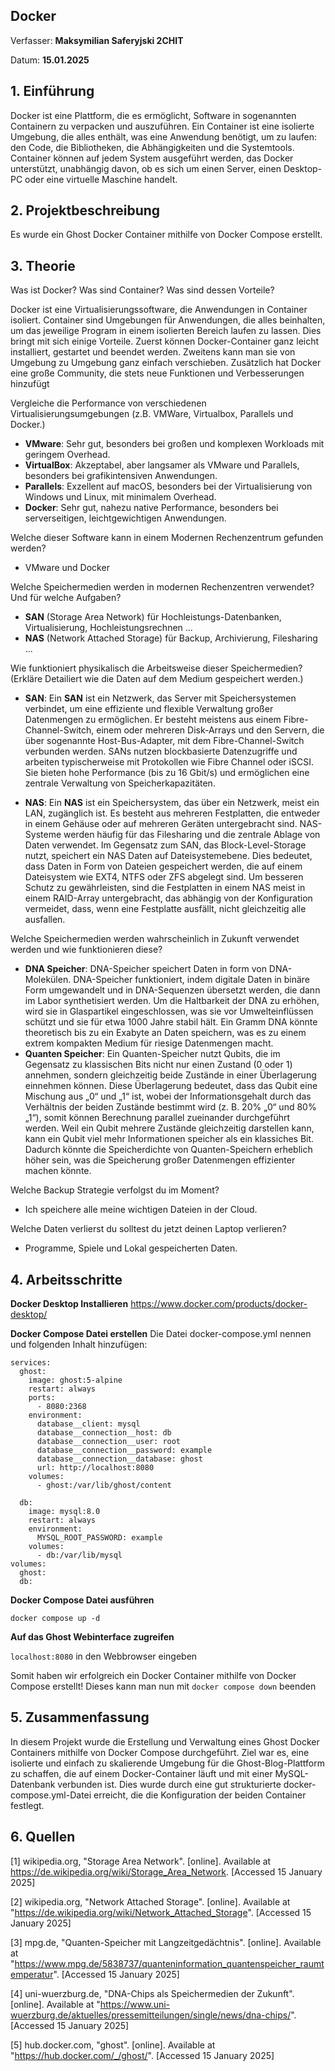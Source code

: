
## Docker

Verfasser: **Maksymilian Saferyjski 2CHIT**

Datum: **15.01.2025**

## 1. Einführung
Docker ist eine Plattform, die es ermöglicht, Software in sogenannten Containern zu verpacken und auszuführen. Ein Container ist eine isolierte Umgebung, die alles enthält, was eine Anwendung benötigt, um zu laufen: den Code, die Bibliotheken, die Abhängigkeiten und die Systemtools. Container können auf jedem System ausgeführt werden, das Docker unterstützt, unabhängig davon, ob es sich um einen Server, einen Desktop-PC oder eine virtuelle Maschine handelt.
## 2. Projektbeschreibung
Es wurde ein Ghost Docker Container mithilfe von Docker Compose erstellt. 
## 3. Theorie
Was ist Docker? Was sind Container? Was sind dessen Vorteile?

Docker ist eine Virtualisierungssoftware, die Anwendungen in Container isoliert. Container sind Umgebungen für Anwendungen, die alles beinhalten, um das jeweilige Program in einem isolierten Bereich laufen zu lassen. Dies bringt mit sich einige Vorteile. Zuerst können Docker-Container ganz leicht installiert, gestartet und beendet werden. Zweitens kann man sie von Umgebung zu Umgebung ganz einfach verschieben. Zusätzlich hat Docker eine große Community, die stets neue Funktionen und Verbesserungen hinzufügt

Vergleiche die Performance von verschiedenen Virtualisierungsumgebungen (z.B. VMWare, Virtualbox, Parallels und Docker.)

* **VMware**: Sehr gut, besonders bei großen und komplexen Workloads mit geringem Overhead.
* **VirtualBox**: Akzeptabel, aber langsamer als VMware und Parallels, besonders bei grafikintensiven Anwendungen.
* **Parallels**: Exzellent auf macOS, besonders bei der Virtualisierung von Windows und Linux, mit minimalem Overhead.
* **Docker**: Sehr gut, nahezu native Performance, besonders bei serverseitigen, leichtgewichtigen Anwendungen.

Welche dieser Software kann in einem Modernen Rechenzentrum gefunden werden?
* VMware und Docker

Welche Speichermedien werden in modernen Rechenzentren verwendet? Und für welche Aufgaben?

* **SAN** (Storage Area Network) für Hochleistungs-Datenbanken, Virtualisierung, Hochleistungsrechnen ...
* **NAS** (Network Attached Storage) für Backup, Archivierung, Filesharing ...

Wie funktioniert physikalisch die Arbeitsweise dieser Speichermedien? (Erkläre Detailiert wie die Daten auf dem Medium gespeichert werden.)
* **SAN**:
Ein **SAN** ist ein Netzwerk, das Server mit Speichersystemen verbindet, um eine effiziente und flexible Verwaltung großer Datenmengen zu ermöglichen. 
Er besteht meistens aus einem Fibre-Channel-Switch, einem oder mehreren Disk-Arrays und den Servern, die über sogenannte Host-Bus-Adapter, mit dem Fibre-Channel-Switch verbunden werden.
SANs nutzen blockbasierte Datenzugriffe und arbeiten typischerweise mit Protokollen wie Fibre Channel oder iSCSI. 
Sie bieten hohe Performance (bis zu 16 Gbit/s) und ermöglichen eine zentrale Verwaltung von Speicherkapazitäten.

* **NAS**:
Ein **NAS** ist ein Speichersystem, das über ein Netzwerk, meist ein LAN, zugänglich ist. Es besteht aus mehreren Festplatten, die entweder in einem Gehäuse oder auf mehreren Geräten untergebracht sind. NAS-Systeme werden häufig für das Filesharing und die zentrale Ablage von Daten verwendet. Im Gegensatz zum SAN, das Block-Level-Storage nutzt, speichert ein NAS Daten auf Dateisystemebene. Dies bedeutet, dass Daten in Form von Dateien gespeichert werden, die auf einem Dateisystem wie EXT4, NTFS oder ZFS abgelegt sind. Um besseren Schutz zu gewährleisten, sind die Festplatten in einem NAS meist in einem RAID-Array untergebracht, das abhängig von der Konfiguration vermeidet, dass, wenn eine Festplatte ausfällt, nicht gleichzeitig alle ausfallen.

Welche Speichermedien werden wahrscheinlich in Zukunft verwendet werden und wie funktionieren diese?
* **DNA Speicher**:
DNA-Speicher speichert Daten in form von DNA-Molekülen. DNA-Speicher funktioniert, indem digitale Daten in binäre Form umgewandelt und in DNA-Sequenzen übersetzt werden, die dann im Labor synthetisiert werden. Um die Haltbarkeit der DNA zu erhöhen, wird sie in Glaspartikel eingeschlossen, was sie vor Umwelteinflüssen schützt und sie für etwa 1000 Jahre stabil hält. Ein Gramm DNA könnte theoretisch bis zu ein Exabyte an Daten speichern, was es zu einem extrem kompakten Medium für riesige Datenmengen macht.
* **Quanten Speicher**: 
Ein Quanten-Speicher nutzt Qubits, die im Gegensatz zu klassischen Bits nicht nur einen Zustand (0 oder 1) annehmen, sondern gleichzeitig beide Zustände in einer Überlagerung einnehmen können. Diese Überlagerung bedeutet, dass das Qubit eine Mischung aus „0“ und „1“ ist, wobei der Informationsgehalt durch das Verhältnis der beiden Zustände bestimmt wird (z. B. 20% „0“ und 80% „1“), somit können Berechnung parallel zueinander durchgeführt werden. Weil ein Qubit mehrere Zustände gleichzeitig darstellen kann, kann ein Qubit viel mehr Informationen speicher als ein klassiches Bit. Dadurch könnte die Speicherdichte von Quanten-Speichern erheblich höher sein, was die Speicherung großer Datenmengen effizienter machen könnte.

Welche Backup Strategie verfolgst du im Moment?

* Ich speichere alle meine wichtigen Dateien in der Cloud.

Welche Daten verlierst du solltest du jetzt deinen Laptop verlieren?

* Programme, Spiele und Lokal gespeicherten Daten.
## 4. Arbeitsschritte

**Docker Desktop Installieren**
https://www.docker.com/products/docker-desktop/

**Docker Compose Datei erstellen**
Die Datei docker-compose.yml nennen und folgenden Inhalt hinzufügen:
```
services:
  ghost:
    image: ghost:5-alpine
    restart: always
    ports:
      - 8080:2368
    environment:
      database__client: mysql
      database__connection__host: db
      database__connection__user: root
      database__connection__password: example
      database__connection__database: ghost
      url: http://localhost:8080
    volumes:
      - ghost:/var/lib/ghost/content

  db:
    image: mysql:8.0
    restart: always
    environment:
      MYSQL_ROOT_PASSWORD: example
    volumes:
      - db:/var/lib/mysql
volumes:
  ghost:
  db: 
```

**Docker Compose Datei ausführen**

```docker compose up -d```

**Auf das Ghost Webinterface zugreifen**

```localhost:8080``` in den Webbrowser eingeben

Somit haben wir erfolgreich ein Docker Container mithilfe von Docker Compose erstellt!
Dieses kann man nun mit ```docker compose down``` beenden

## 5. Zusammenfassung

In diesem Projekt wurde die Erstellung und Verwaltung eines Ghost Docker Containers mithilfe von Docker Compose durchgeführt. Ziel war es, eine isolierte und einfach zu skalierende Umgebung für die Ghost-Blog-Plattform zu schaffen, die auf einem Docker-Container läuft und mit einer MySQL-Datenbank verbunden ist. Dies wurde durch eine gut strukturierte docker-compose.yml-Datei erreicht, die die Konfiguration der beiden Container festlegt.

## 6. Quellen

[1] wikipedia.org, "Storage Area Network". [online]. Available at https://de.wikipedia.org/wiki/Storage_Area_Network. [Accessed 15 January 2025]

[2] wikipedia.org, "Network Attached Storage". [online]. Available at "https://de.wikipedia.org/wiki/Network_Attached_Storage". [Accessed 15 January 2025]

[3] mpg.de, "Quanten-Speicher mit Langzeitgedächtnis". [online]. Available at "https://www.mpg.de/5838737/quanteninformation_quantenspeicher_raumtemperatur". [Accessed 15 January 2025]

[4] uni-wuerzburg.de, "DNA-Chips als Speichermedien der Zukunft". [online]. Available at "https://www.uni-wuerzburg.de/aktuelles/pressemitteilungen/single/news/dna-chips/". [Accessed 15 January 2025]

[5] hub.docker.com, "ghost". [online]. Available at "https://hub.docker.com/_/ghost/". [Accessed 15 January 2025]
